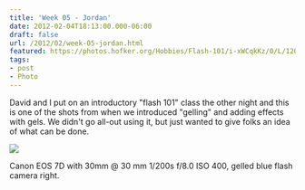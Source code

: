 ```yaml
---
title: 'Week 05 - Jordan'
date: 2012-02-04T18:13:00.000-06:00
draft: false
url: /2012/02/week-05-jordan.html
featured: https://photos.hofker.org/Hobbies/Flash-101/i-xWCqkKz/0/L/1202untitled028-L.jpg
tags: 
- post
- Photo
---
```


David and I put on an introductory "flash 101" class the other night and this is one of the shots from when we introduced "gelling" and adding effects with gels. We didn't go all-out using it, but just wanted to give folks an idea of what can be done.

[![](https://photos.hofker.org/Hobbies/Flash-101/i-xWCqkKz/0/L/1202untitled028-L.jpg)](https://photos.hofker.org/Hobbies/Flash-101/21326003_R3mD6z#!i=1698359312&k=xWCqkKz)

Canon EOS 7D with 30mm @ 30 mm 1/200s f/8.0 ISO 400, gelled blue flash camera right.